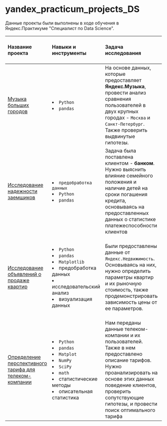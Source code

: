 # yandex_practicum_projects_DS

Данные проекты были выполнены в ходе обучения в Яндекс.Практикуме "Специалист по Data Science".

| Название проекта | Навыки и инструменты | Задача исследования | Стек и ключевые методы проекта |
| :---------------------- | :----------------------- | :---------------------- | :---------------------- |
| [Музыка больших городов](https://github.com/Menduone/yandex_practicum_projects_DS/tree/main/big_city_music) |<li>`Python`</li><li>`pandas`| На основе данных, которые предоставляет **Яндекс.Музыка**, провести анализ сравнения пользователей в двух крупных городах - `Москва` и `Санкт-Петербург`. Также проверить выдвинутые гипотезы.| <ul><li>логическая индексация; <li>дубликаты; <li>пропуски|
| [Исследование надежности заемщиков](https://github.com/Menduone/yandex_practicum_projects_DS/tree/main/creditor_reliability_research) |<li>`предобработка данных`</li><li>`Python`</li><li>`pandas`| Задача была поставлена клиентом - **банком**. Нужно выяснить влияние семейного положения и наличие детей на сроки погашения кредита, основываясь на предоставленных данных о статистике платежеспособности клиентов |<li>кластеризация</li><li>анализ данных</li><li>обработка данных</li><li>пропуски</li><li>дубликаты|
| [Исследование объявлений о продаже квартир](https://github.com/Menduone/yandex_practicum_projects_DS/tree/main/advertisements_of_apartments) |<li>`Python`</li><li>`pandas`</li><li>`Matplotlib`</li><li>предобработка данных</li><li>исследовательский анализ</li><li>визуализация данных| Были предоставлены данные от `Яндекс.Недвижимость`. Основываясь на них, нужно определить параметры квартир и их рыночную стоимость, также продемонстрировать зависимость цены от ее параметров.|<li>обработка данных</li><li>пропуски</li><li>дубликаты</li><li>кластеризация</li><li>кастомные функции</li><li>гистограммы</li><li>`boxplot`</li><li>`barplot`</li><li>`scatterplot`|
| [Определение перспективного тарифа для телеком-компании](https://github.com/Menduone/yandex_practicum_projects_DS/tree/main/reseach_best_tariff_for_company)|<li>`Python`</li><li>`pandas`</li><li>`Matplot`</li><li>`NumPy`</li><li>`SciPy`</li><li>`math`</li><li>статистические методы</li><li>описательная статистика| Нам переданы данные телеком-компании и их пользователей. Также в нем предоставлено описание тарифов. Нужно проанализировать на основе этих данных поведение клиентов, проверить сопутствующие гипотезы, и провести поиск оптимального тарифа|<li>обработка данных</li><li>кастомные функции</li><li>`histogram`</li><li>`boxplot`</li><li>`t-test`</li><li>Критерий Стьюдента|
